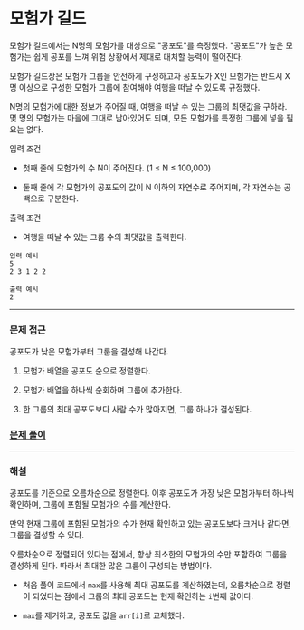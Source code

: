 # 모험가 길드

모험가 길드에서는 N명의 모험가를 대상으로 "공포도"를 측정했다. "공포도"가 높은 모험가는 쉽게 공포를 느껴 위험 상황에서 제대로 대처할 능력이 떨어진다.

모험가 길드장은 모험가 그룹을 안전하게 구성하고자 공포도가 X인 모험가는 반드시 X명 이상으로 구성한 모험가 그룹에 참여해야 여행을 떠날 수 있도록 규정했다.

N명의 모험가에 대한 정보가 주어질 때, 여행을 떠날 수 있는 그룹의 최댓값을 구하라. 몇 명의 모험가는 마을에 그대로 남아있어도 되며, 모든 모험가를 특정한 그룹에 넣을 필요는 없다.

입력 조건

- 첫째 줄에 모험가의 수 N이 주어진다. (1 ≤ N ≤ 100,000)

- 둘째 줄에 각 모험가의 공포도의 값이 N 이하의 자연수로 주어지며, 각 자연수는 공백으로 구분한다.

출력 조건

- 여행을 떠날 수 있는 그룹 수의 최댓값을 출력한다.

```
입력 예시
5
2 3 1 2 2
```

```
출력 예시
2
```

---

### 문제 접근

공포도가 낮은 모험가부터 그룹을 결성해 나간다.

1. 모험가 배열을 공포도 순으로 정렬한다.

2. 모험가 배열을 하나씩 순회하며 그룹에 추가한다.

3. 한 그룹의 최대 공포도보다 사람 수가 많아지면, 그룹 하나가 결성된다.

### [문제 풀이](./1.py)

---

### 해설

공포도를 기준으로 오름차순으로 정렬한다. 이후 공포도가 가장 낮은 모험가부터 하나씩 확인하며, 그룹에 포함될 모험가의 수를 계산한다.

만약 현재 그룹에 포함된 모험가의 수가 현재 확인하고 있는 공포도보다 크거나 같다면, 그룹을 결성할 수 있다.

오름차순으로 정렬되어 있다는 점에서, 항상 최소한의 모험가의 수만 포함하여 그룹을 결성하게 된다. 따라서 최대한 많은 그룹이 구성되는 방법이다.

- 처음 풀이 코드에서 `max`를 사용해 최대 공포도를 계산하였는데, 오름차순으로 정렬이 되었다는 점에서 그룹의 최대 공포도는 현재 확인하는 `i`번째 값이다.

- `max`를 제거하고, 공포도 값을 `arr[i]`로 교체했다.
